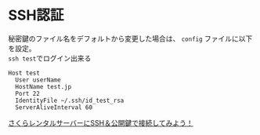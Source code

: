 # SSH認証

秘密鍵のファイル名をデフォルトから変更した場合は、 `config` ファイルに以下を設定。  
`ssh test`でログイン出来る

```
Host test
  User userName
  HostName test.jp
  Port 22
  IdentityFile ~/.ssh/id_test_rsa
  ServerAliveInterval 60
```

[さくらレンタルサーバーにSSH＆公開鍵で接続してみよう！](http://vdeep.net/sakura-ssh)

